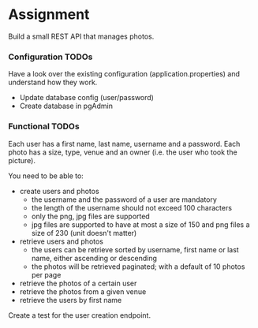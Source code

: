 # Assignment

Build a small REST API that manages photos.

### Configuration TODOs
Have a look over the existing configuration (application.properties) and understand how they work.

- Update database config (user/password)
- Create database in pgAdmin


### Functional TODOs

Each user has a first name, last name, username and a password. 
Each photo has a size, type, venue and an owner (i.e. the user who took the picture).

You need to be able to: 

- create users and photos
    - the username and the password of a user are mandatory
    - the length of the username should not exceed 100 characters
    - only the png, jpg files are supported
    - jpg files are supported to have at most a size of 150 and png files a size of 230 (unit doesn't matter)
- retrieve users and photos
    - the users can be retrieve sorted by username, first name or last name, either ascending or descending
    - the photos will be retrieved paginated; with a default of 10 photos per page 
- retrieve the photos of a certain user
- retrieve the photos from a given venue
- retrieve the users by first name

Create a test for the user creation endpoint.

